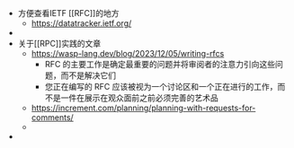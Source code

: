 - 方便查看IETF [[RFC]]的地方
	- https://datatracker.ietf.org/
-
- 关于[[RPC]]实践的文章
	- https://wasp-lang.dev/blog/2023/12/05/writing-rfcs
		- RFC 的主要工作是确定最重要的问题并将审阅者的注意力引向这些问题，而不是解决它们
		- 您正在编写的 RFC 应该被视为一个讨论区和一个正在进行的工作，而不是一件在展示在观众面前之前必须完善的艺术品
	- https://increment.com/planning/planning-with-requests-for-comments/
	-
-